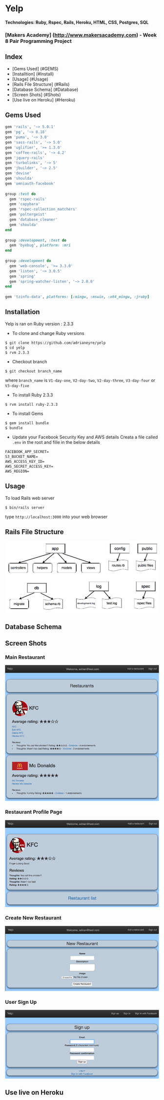 # Yelp
#### Technologies: Ruby, Rspec, Rails, Heroku, HTML, CSS, Postgres, SQL
### [Makers Academy] (http://www.makersacademy.com) - Week 8 Pair Programming Project

## Index
* [Gems Used] (#GEMS)
* [Installtion] (#Install)
* [Usage] (#Usage)
* [Rails File Structure] (#Rails)
* [Database Schema] (#Database)
* [Screen Shots] (#Shots)
* [Use live on Heroku] (#Heroku)

## <a name="GEMS">Gems Used</a>
```ruby
gem 'rails', '~> 5.0.1'
gem 'pg', '~> 0.18'
gem 'puma', '~> 3.0'
gem 'sass-rails', '~> 5.0'
gem 'uglifier', '>= 1.3.0'
gem 'coffee-rails', '~> 4.2'
gem 'jquery-rails'
gem 'turbolinks', '~> 5'
gem 'jbuilder', '~> 2.5'
gem 'devise'
gem 'shoulda'
gem 'omniauth-facebook'

group :test do
  gem 'rspec-rails'
  gem 'capybara'
  gem 'rspec-collection_matchers'
  gem 'poltergeist'
  gem 'database_cleaner'
  gem 'shoulda'
end

group :development, :test do
  gem 'byebug', platform: :mri
end

group :development do
  gem 'web-console', '>= 3.3.0'
  gem 'listen', '~> 3.0.5'
  gem 'spring'
  gem 'spring-watcher-listen', '~> 2.0.0'
end

gem 'tzinfo-data', platforms: [:mingw, :mswin, :x64_mingw, :jruby]
```

## <a name="Install">Installation</a>
Yelp is ran on Ruby version : 2.3.3

* To clone and change Ruby versions
```shell
$ git clone https://github.com/adrianeyre/yelp
$ cd yelp
$ rvm 2.3.3
```
* Checkout branch
```
$ git checkout branch_name
```
where `branch_name` is `V1-day-one`, `V2-day-two`, `V2-day-three`, `V3-day-four` or `V3-day-five`
* To install Ruby 2.3.3
```shell
$ rvm install ruby-2.3.3
```
* To install Gems
```shell
$ gem install bundle
$ bundle
```
* Update your Facebook Security Key and AWS details
Creata a file called `.env` in the root and fille in the below details
```
FACEBOOK_APP_SECRET=
S3_BUCKET_NAME=
AWS_ACCESS_KEY_ID=
AWS_SECRET_ACCESS_KEY=
AWS_REGION=
```

## <a name="Usage">Usage</a>
To load Rails web server
```shell
$ bin/rails server
```
type `http://localhost:3000` into your web browser

## <a name="Rails">Rails File Structure</a>
[![RubyRails](https://raw.githubusercontent.com/adrianeyre/yelp/master/images/RubyRails.png)](https://raw.githubusercontent.com/adrianeyre/yelp/master/images/RubyRails.png "Ruby on Rails File Structure")

## <a name="Database">Database Schema</a>

## <a name="Shots">Screen Shots</a>
### Main Restaurant
[![Screenshot](https://raw.githubusercontent.com/adrianeyre/yelp/master/images/screenshot1.png)](https://raw.githubusercontent.com/adrianeyre/yelp/master/images/screenshot1.png "Screen Shot 1")

### Restaurant Profile Page
[![Screenshot](https://raw.githubusercontent.com/adrianeyre/yelp/master/images/screenshot2.png)](https://raw.githubusercontent.com/adrianeyre/yelp/master/images/screenshot2.png "Screen Shot 2")

### Create New Restaurant
[![Screenshot](https://raw.githubusercontent.com/adrianeyre/yelp/master/images/screenshot3.png)](https://raw.githubusercontent.com/adrianeyre/yelp/master/images/screenshot3.png "Screen Shot 3")

### User Sign Up
[![Screenshot](https://raw.githubusercontent.com/adrianeyre/yelp/master/images/screenshot4.png)](https://raw.githubusercontent.com/adrianeyre/yelp/master/images/screenshot4.png "Screen Shot 4")

## <a name="Heroku">Use live on Heroku</a>
